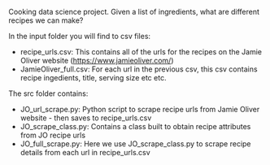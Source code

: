 Cooking data science project. 
Given a list of ingredients, what are different recipes we can make?

In the input folder you will find to csv files:
* recipe_urls.csv: This contains all of the urls for the recipes on the Jamie Oliver website (https://www.jamieoliver.com/)
* JamieOliver_full.csv: For each url in the previous csv, this csv contains recipe ingedients, title, serving size etc etc.

The src folder contains:
* JO_url_scrape.py: Python script to scrape recipe urls from Jamie Oliver website - then saves to recipe_urls.csv
* JO_scrape_class.py: Contains a class built to obtain recipe attributes from JO recipe urls
* JO_full_scrape.py: Here we use JO_scrape_class.py to scrape recipe details from each url in recipe_urls.csv

